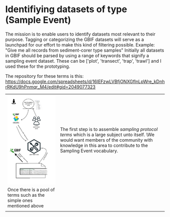 # Identifiying datasets of type (Sample Event)

The mission is to enable users to identify datasets most relevant to their purpose. Tagging or categorizing the GBIF datasets will serve as a launchpad for our effort to make this kind of filtering possible. Example: "Give me all records from sediment-corer type samples"
Initially all datasets in GBIF should be parsed by using a range of keywords that signify a sampling event dataset.
These can be ['plot', 'transect', 'trap', 'trawl'] and I used these for the prototyping.

The repository for these terms is this:
https://docs.google.com/spreadsheets/d/16lEFzwLVBfjONXGflnLpWre_kDnhrRKdU9hPnmqr_M4/edit#gid=2049077323

|               |                    |
| ------------- |:------------------|
|![alt text](https://github.com/gbif/data-products/blob/master/sample_event_candidates/SampEvent_drawexpress.png)      | The first step is to assemble *sampling protocol terms* which is a large subject unto itself. \We would want members of the community with knowledge in this area to contribute to the Sampling Event vocabulary.
Once there is a pool of terms such as the simple ones mentioned above|
|               |                     |



